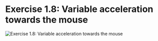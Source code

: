 # Exercise 1.8: Variable acceleration towards the mouse

![Exercise 1.8: Variable acceleration towards the mouse](https://raw.githubusercontent.com/mark-gerarts/nature-of-code/master/screenshots/Exercise%201.8%3A%20Variable%20acceleration%20towards%20the%20mouse.gif)